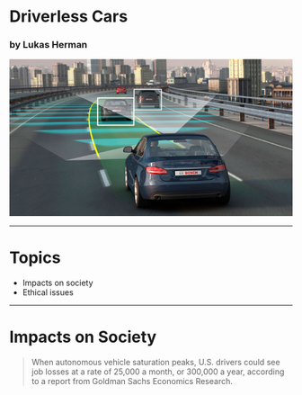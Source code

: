 # Driverless Cars

### by Lukas Herman

![Driverless Cars](images/self-driving-car.jpg)

---

# Topics

- Impacts on society
- Ethical issues

---

# Impacts on Society

> When autonomous vehicle saturation peaks, U.S. drivers could see job losses at a rate of 25,000 a month, or 300,000 a year, according to a report from Goldman Sachs Economics Research.
